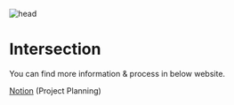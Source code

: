 ![head](https://i.imgur.com/zT2EPQS.png)

# Intersection
You can find more information & process in below website.

[Notion](https://www.notion.so/rukasp/Project-Intersection-b17815fa8fb54fafb60bf39df80ccb74) (Project Planning)
